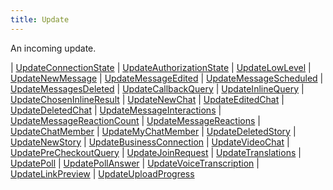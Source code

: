```yaml
---
title: Update
---
```


An incoming update.

<div class="font-mono whitespace-pre"><span class="opacity-50">|</span> <a href="/types/updateconnectionstate"  >UpdateConnectionState</a>
<span class="opacity-50">|</span> <a href="/types/updateauthorizationstate"  >UpdateAuthorizationState</a>
<span class="opacity-50">|</span> <a href="/types/updatelowlevel"  >UpdateLowLevel</a>
<span class="opacity-50">|</span> <a href="/types/updatenewmessage"  >UpdateNewMessage</a>
<span class="opacity-50">|</span> <a href="/types/updatemessageedited"  >UpdateMessageEdited</a>
<span class="opacity-50">|</span> <a href="/types/updatemessagescheduled"  >UpdateMessageScheduled</a>
<span class="opacity-50">|</span> <a href="/types/updatemessagesdeleted"  >UpdateMessagesDeleted</a>
<span class="opacity-50">|</span> <a href="/types/updatecallbackquery"  >UpdateCallbackQuery</a>
<span class="opacity-50">|</span> <a href="/types/updateinlinequery"  >UpdateInlineQuery</a>
<span class="opacity-50">|</span> <a href="/types/updatechoseninlineresult"  >UpdateChosenInlineResult</a>
<span class="opacity-50">|</span> <a href="/types/updatenewchat"  >UpdateNewChat</a>
<span class="opacity-50">|</span> <a href="/types/updateeditedchat"  >UpdateEditedChat</a>
<span class="opacity-50">|</span> <a href="/types/updatedeletedchat"  >UpdateDeletedChat</a>
<span class="opacity-50">|</span> <a href="/types/updatemessageinteractions"  >UpdateMessageInteractions</a>
<span class="opacity-50">|</span> <a href="/types/updatemessagereactioncount"  >UpdateMessageReactionCount</a>
<span class="opacity-50">|</span> <a href="/types/updatemessagereactions"  >UpdateMessageReactions</a>
<span class="opacity-50">|</span> <a href="/types/updatechatmember"  >UpdateChatMember</a>
<span class="opacity-50">|</span> <a href="/types/updatemychatmember"  >UpdateMyChatMember</a>
<span class="opacity-50">|</span> <a href="/types/updatedeletedstory"  >UpdateDeletedStory</a>
<span class="opacity-50">|</span> <a href="/types/updatenewstory"  >UpdateNewStory</a>
<span class="opacity-50">|</span> <a href="/types/updatebusinessconnection"  >UpdateBusinessConnection</a>
<span class="opacity-50">|</span> <a href="/types/updatevideochat"  >UpdateVideoChat</a>
<span class="opacity-50">|</span> <a href="/types/updateprecheckoutquery"  >UpdatePreCheckoutQuery</a>
<span class="opacity-50">|</span> <a href="/types/updatejoinrequest"  >UpdateJoinRequest</a>
<span class="opacity-50">|</span> <a href="/types/updatetranslations"  >UpdateTranslations</a>
<span class="opacity-50">|</span> <a href="/types/updatepoll"  >UpdatePoll</a>
<span class="opacity-50">|</span> <a href="/types/updatepollanswer"  >UpdatePollAnswer</a>
<span class="opacity-50">|</span> <a href="/types/updatevoicetranscription"  >UpdateVoiceTranscription</a>
<span class="opacity-50">|</span> <a href="/types/updatelinkpreview"  >UpdateLinkPreview</a>
<span class="opacity-50">|</span> <a href="/types/updateuploadprogress"  >UpdateUploadProgress</a></div>


